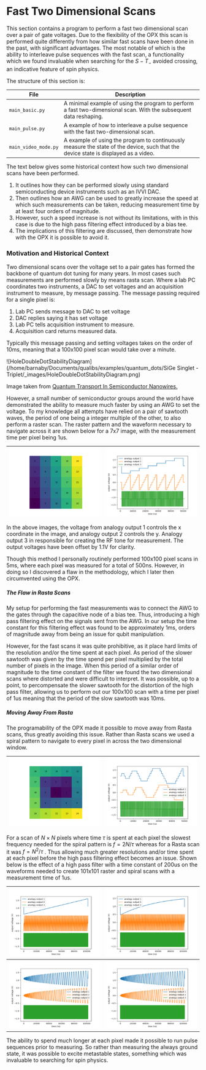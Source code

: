 # Fast Two Dimensional Scans

This section contains a program to perform a fast two dimensional scan over a pair of gate voltages. Due to the flexibility of the OPX this scan is performed quite differently from how similar fast scans have been done in the past, with significant advantages. The most notable of which is the ability to interleave pulse sequences with the fast scan, a functionality which we found invaluable when searching for the $S-T_{-}$ avoided crossing, an indicative feature of spin physics. 

The structure of this section is: 

| File                 | Description                                                  |
| -------------------- | ------------------------------------------------------------ |
| `main_basic.py`      | A minimal example of using the program to perform a fast two-dimensional scan. With the subsequent data reshaping. |
| `main_pulse.py`      | A example of how to interleave a pulse sequence with the fast two-dimensional scan. |
| `main_video_mode.py` | A example of using the program to continuously measure the state of the device, such that the device state is displayed as a video. |

The text below gives some historical context how such two dimensional scans have been performed. 

1. It outlines how they can be performed slowly using standard semiconducting device instruments such as an IVVI DAC. 
2. Then outlines how an AWG can be used to greatly increase the speed at which such measurements can be taken, reducing measurement time by at least four orders of magnitude. 
3. However, such a speed increase is not without its limitations, with in this case is due to the high pass filtering effect introduced by a bias tee. 
4. The implications of this filtering are discussed, then demonstrate how with the OPX it is possible to avoid it. 









### Motivation and Historical Context

Two dimensional scans over the voltage set to a pair gates has formed the backbone of quantum dot tuning for many years. In most cases such measurements are performed slowly by means rasta scan. Where a lab PC coordinates two instruments, a DAC to set voltages and an acquisition instrument to measure, by message passing. The message passing required for a single pixel is: 

1. Lab PC sends message to DAC to set voltage
2. DAC replies saying it has set voltage
3. Lab PC tells acquisition instrument to measure.
4. Acquisition card returns measured data. 

Typically this message passing and setting voltages takes on the order of 10ms, meaning that a 100x100 pixel scan would take over a minute. 

![HoleDoubleDotStabilityDiagram](/home/barnaby/Documents/qualibs/examples/quantum_dots/SiGe Singlet - Triplet/_images/HoleDoubleDotStabilityDiagram.png)

Image taken from [Quantum Transport In Semiconductor Nanowires.](https://homepages.spa.umn.edu/~vpribiag/researchPages/Quantum-Transport-in-Semiconductor-Nanowires.php)

However, a small number of semiconductor groups around the world have demonstrated the ability to measure much faster by using an AWG to set the voltage. To my knowledge all attempts have relied on a pair of sawtooth waves, the period of one being a integer multiple of the other, to also perform a raster scan. The raster pattern and the waveform necessary to navigate across it are shown below for a 7x7 image, with the measurement time per pixel being 1us. 

| ![Raster_Scan](../_images/Raster_Scan.png) | ![Raster_Waveform](../_images/Raster_Waveform.png) |
| ------------------------------------------ | -------------------------------------------------- |

In the above images, the voltage from analogy output 1 controls the x coordinate in the image, and analogy output 2 controls the y. Analogy output 3 in responsible for creating the RF tone for measurement. The output voltages have been offset by 1.1V for clarity. 

Though this method I personally routinely performed 100x100 pixel scans in 5ms, where each pixel was measured for a total of 500ns. However, in doing so I discovered a flaw in the methodology, which I later then circumvented using the OPX. 

##### The Flaw in Rasta Scans

My setup for performing the fast measurements was to connect the AWG to the gates through the capacitive node of a bias tee. Thus, introducing a high pass filtering effect on the signals sent from the AWG. In our setup the time constant for this filtering effect was found to be approximately 1ms, orders of magnitude away from being an issue for qubit manipulation. 

However, for the fast scans it was quite prohibitive, as it place hard limits of the resolution and/or the time spent at each pixel. As period of the slower sawtooth was given by the time spend per pixel multiplied by the total number of pixels in the image.  When this period of a similar order of magnitude to the time constant of the filter we found the two dimensional scans where distorted and were difficult to interpret. It was possible, up to a point, to percompensate the slower sawtooth for the distortion of the high pass filter, allowing us to perform out our 100x100 scan with a time per pixel of 1us meaning that the period of the slow sawtooth was 10ms. 

##### Moving Away From Rasta

The programability of the OPX made it possible to move away from Rasta scans, thus greatly avoiding this issue. Rather than Rasta scans we used a spiral pattern to navigate to every pixel in across the two dimensional window. 

| ![Spiral_Scan](../_images/Spiral_Scan.png) | ![Spiral_Waveform](../_images/Spiral_Waveform.png) |
| ------------------------------------------ | -------------------------------------------------- |

For a scan of $N \times N$  pixels where time $\tau$ is spent at each pixel the slowest frequency needed for the spiral pattern is $f=2N/\tau$ whereas for a Rasta scan it was $f=N^2/\tau$ . Thus allowing much greater resolutions and/or time spent at each pixel before the high pass filtering effect becomes an issue. Shown below is the effect of a high pass filter with a time constant of 200us on the waveforms needed to create 101x101 raster and spiral scans with a measurement time of 1us. 



| <img src="../_images/raster_unfiltered.png" alt="raster_unfiltered" style="zoom: 67%;" /> | <img src="../_images/raster_filtered.png" alt="raster_filtered" style="zoom: 67%;" /> |
| :----------------------------------------------------------: | :----------------------------------------------------------: |
| <img src="../_images/spiral_unfiltered.png" alt="spiral_unfiltered" style="zoom: 67%;" /> | <img src="../_images/spiral_filtered.png" alt="spiral_filtered" style="zoom: 67%;" /> |

The ability to spend much longer at each pixel made it possible to run pulse sequences prior to measuring. So rather than measuring the always ground state, it was possible to excite metastable states, something which was invaluable to searching for spin physics. 

















